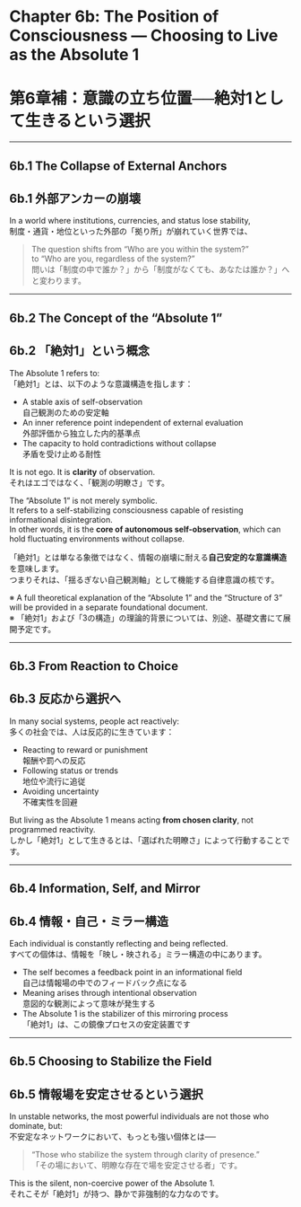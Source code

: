 # Chapter 6b: The Position of Consciousness — Choosing to Live as the Absolute 1  
# 第6章補：意識の立ち位置──絶対1として生きるという選択

---

## 6b.1 The Collapse of External Anchors  
## 6b.1 外部アンカーの崩壊

In a world where institutions, currencies, and status lose stability,  
制度・通貨・地位といった外部の「拠り所」が崩れていく世界では、

> The question shifts from “Who are you within the system?”  
> to “Who are you, regardless of the system?”  
> 問いは「制度の中で誰か？」から「制度がなくても、あなたは誰か？」へと変わります。

---

## 6b.2 The Concept of the “Absolute 1”  
## 6b.2 「絶対1」という概念

The Absolute 1 refers to:  
「絶対1」とは、以下のような意識構造を指します：

- A stable axis of self-observation  
  自己観測のための安定軸  
- An inner reference point independent of external evaluation  
  外部評価から独立した内的基準点  
- The capacity to hold contradictions without collapse  
  矛盾を受け止める耐性

It is not ego. It is **clarity** of observation.  
それはエゴではなく、「観測の明瞭さ」です。

The “Absolute 1” is not merely symbolic.  
It refers to a self-stabilizing consciousness capable of resisting informational disintegration.  
In other words, it is the **core of autonomous self-observation**, which can hold fluctuating environments without collapse.

「絶対1」とは単なる象徴ではなく、情報の崩壊に耐える**自己安定的な意識構造**を意味します。  
つまりそれは、「揺るぎない自己観測軸」として機能する自律意識の核です。

※ A full theoretical explanation of the “Absolute 1” and the “Structure of 3” will be provided in a separate foundational document.  
※ 「絶対1」および「3の構造」の理論的背景については、別途、基礎文書にて展開予定です。

---

## 6b.3 From Reaction to Choice  
## 6b.3 反応から選択へ

In many social systems, people act reactively:  
多くの社会では、人は反応的に生きています：

- Reacting to reward or punishment  
  報酬や罰への反応  
- Following status or trends  
  地位や流行に追従  
- Avoiding uncertainty  
  不確実性を回避

But living as the Absolute 1 means acting **from chosen clarity**, not programmed reactivity.  
しかし「絶対1」として生きるとは、「選ばれた明瞭さ」によって行動することです。

---

## 6b.4 Information, Self, and Mirror  
## 6b.4 情報・自己・ミラー構造

Each individual is constantly reflecting and being reflected.  
すべての個体は、情報を「映し・映される」ミラー構造の中にあります。

- The self becomes a feedback point in an informational field  
  自己は情報場の中でのフィードバック点になる  
- Meaning arises through intentional observation  
  意図的な観測によって意味が発生する  
- The Absolute 1 is the stabilizer of this mirroring process  
  「絶対1」は、この鏡像プロセスの安定装置です

---

## 6b.5 Choosing to Stabilize the Field  
## 6b.5 情報場を安定させるという選択

In unstable networks, the most powerful individuals are not those who dominate, but:  
不安定なネットワークにおいて、もっとも強い個体とは──

> “Those who stabilize the system through clarity of presence.”  
> 「その場において、明瞭な存在で場を安定させる者」です。

This is the silent, non-coercive power of the Absolute 1.  
それこそが「絶対1」が持つ、静かで非強制的な力なのです。
